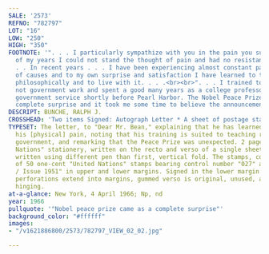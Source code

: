 ```yaml
---
SALE: '2573'
REFNO: "782797"
LOT: "16"
LOW: "250"
HIGH: "350"
FOOTNOTE: '". . . I particularly sympathize with you in the pain you suffer. For most
  of my years I could not stand the thought of pain and had no resistance to it. .
  . . In recent years . . . I have been experiencing almost constant pain from a variety
  of causes and to my own surprise and satisfaction I have learned to take it quite
  philosophically and to live with it. . . .<br><br>". . . I trained to do academic
  not government work and spent a good many years as a college professor. I went into
  government service shortly before Pearl Harbor. The Nobel Peace Prize came as a
  complete surprise and it took me some time to believe the announcement. . . ."'
DESCRIPT: BUNCHE, RALPH J.
CROSSHEAD: 'Two items Signed: Autograph Letter * A sheet of postage stamps.'
TYPESET: The letter, to "Dear Mr. Bean," explaining that he has learned to live with
  his [physical] pain, noting that his training is suited to teaching rather than
  government, and remarking that the Peace Prize was unexpected. 2 page, 8vo, "United
  Nations" stationery, written on the recto and verso of a single sheet; latter half
  written using different pen than first, vertical fold. The stamps, complete sheet
  of 50 one-cent "United Nations" stamps bearing control number "027" and "First U.N.
  / Issue 1951" in upper and lower margins. Signed in the lower margin. 13x8 inches;
  perforations extend into margins, gummed verso is original, unused, and free of
  hinging.
at-a-glance: New York, 4 April 1966; Np, nd
year: 1966
pullquote: '"Nobel peace prize came as a complete surprise"'
background_color: "#ffffff"
images:
- "/v1621886800/2573/782797_VIEW_02_02.jpg"

---
```

